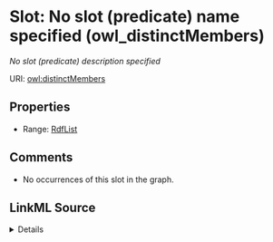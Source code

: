 

# Slot: No slot (predicate) name specified (owl_distinctMembers)


_No slot (predicate) description specified_







URI: [owl:distinctMembers](http://www.w3.org/2002/07/owl#distinctMembers)



<!-- no inheritance hierarchy -->








## Properties

* Range: [RdfList](../classes/RdfList.md)





## Comments

* No occurrences of this slot in the graph.



## LinkML Source

<details>

```yaml
name: owl_distinctMembers
description: No slot (predicate) description specified
title: No slot (predicate) name specified
comments:
- No occurrences of this slot in the graph.
from_schema: sawgraph-kg
rank: 1000
slot_uri: owl:distinctMembers
alias: owl_distinctMembers
union_of:
- '{''domain'': ''rdfs_Resource''}'
- '{''domain'': ''owl_AllDifferent''}'
range: rdf_List

```
</details>